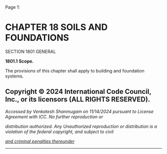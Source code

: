 Page 1:

# CHAPTER 18 SOILS AND FOUNDATIONS

 SECTION 1801
 GENERAL

**1801.1 Scope.**

The provisions of this chapter shall apply to building and foundation systems.


## Copyright © 2024 International Code Council, Inc., or its licensors (ALL RIGHTS RESERVED).

_Accessed by Venkatesh Shanmugam on 11/14/2024 pursuant to License Agreement with ICC. No further reproduction or_

_distribution authorized. Any Unauthorized reproduction or distribution is a violation of the federal copyright, and subject to civil_

_[and criminal penalties thereunder](http://codes.iccsafe.org/content/VACC2021P1/chapter-18-soils-and-foundations#VACC2021P1_Ch18_Sec1801)_


-----



